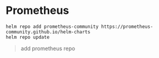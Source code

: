 # Prometheus
```
helm repo add prometheus-community https://prometheus-community.github.io/helm-charts
helm repo update
```
> add prometheus repo
